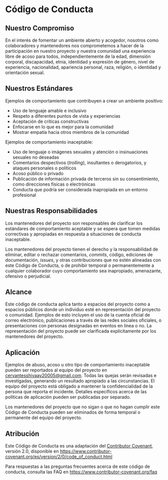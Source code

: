 # Código de Conducta

## Nuestro Compromiso

En el interés de fomentar un ambiente abierto y acogedor, nosotros como colaboradores y mantenedores nos comprometemos a hacer de la participación en nuestro proyecto y nuestra comunidad una experiencia libre de acoso para todos, independientemente de la edad, dimensión corporal, discapacidad, etnia, identidad y expresión de género, nivel de experiencia, nacionalidad, apariencia personal, raza, religión, o identidad y orientación sexual.

## Nuestros Estándares

Ejemplos de comportamiento que contribuyen a crear un ambiente positivo:

* Uso de lenguaje amable e inclusivo
* Respeto a diferentes puntos de vista y experiencias
* Aceptación de críticas constructivas
* Enfocarse en lo que es mejor para la comunidad
* Mostrar empatía hacia otros miembros de la comunidad

Ejemplos de comportamiento inaceptable:

* Uso de lenguaje o imágenes sexuales y atención o insinuaciones sexuales no deseadas
* Comentarios despectivos (_trolling_), insultantes o derogatorios, y ataques personales o políticos
* Acoso público o privado
* Publicación de información privada de terceros sin su consentimiento, como direcciones físicas o electrónicas
* Conducta que podría ser considerada inapropiada en un entorno profesional

## Nuestras Responsabilidades

Los mantenedores del proyecto son responsables de clarificar los estándares de comportamiento aceptable y se espera que tomen medidas correctivas y apropiadas en respuesta a situaciones de conducta inaceptable.

Los mantenedores del proyecto tienen el derecho y la responsabilidad de eliminar, editar o rechazar comentarios, _commits_, código, ediciones de documentación, _issues_, y otras contribuciones que no estén alineadas con este Código de Conducta, o de prohibir temporal o permanentemente a cualquier colaborador cuyo comportamiento sea inapropiado, amenazante, ofensivo o perjudicial.

## Alcance

Este código de conducta aplica tanto a espacios del proyecto como a espacios públicos donde un individuo esté en representación del proyecto o comunidad. Ejemplos de esto incluyen el uso de la cuenta oficial de correo electrónico, publicaciones a través de las redes sociales oficiales, o presentaciones con personas designadas en eventos en línea o no. La representación del proyecto puede ser clarificada explícitamente por los mantenedores del proyecto.

## Aplicación

Ejemplos de abuso, acoso u otro tipo de comportamiento inaceptable pueden ser reportados al equipo del proyecto en [cervantesshivaay20005@gmail.com](mailto:cervantesshivaay20005@gmail.com). Todas las quejas serán revisadas e investigadas, generando un resultado apropiado a las circunstancias. El equipo del proyecto está obligado a mantener la confidencialidad de la persona que reporta el incidente. Detalles específicos acerca de las políticas de aplicación pueden ser publicadas por separado.

Los mantenedores del proyecto que no sigan o que no hagan cumplir este Código de Conducta pueden ser eliminados de forma temporal o permanente del equipo del proyecto.

## Atribución

Este Código de Conducta es una adaptación del [Contributor Covenant][homepage], versión 2.0,
disponible en https://www.contributor-covenant.org/es/version/2/0/code_of_conduct.html

[homepage]: https://www.contributor-covenant.org

Para respuestas a las preguntas frecuentes acerca de este código de conducta, consulta las FAQ en
https://www.contributor-covenant.org/faq
